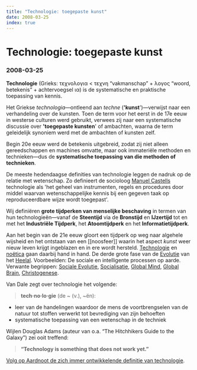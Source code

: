 ```yaml
---
title: "Technologie: toegepaste kunst"
date: 2008-03-25
index: true
---
```


# Technologie: toegepaste kunst
### 2008-03-25

**Technologie** (Grieks: τεχνολογια < τεχνη “vakmanschap” + λογος “woord, betekenis” + achtervoegsel ια) is de systematische en praktische toepassing van kennis.

Het Griekse *technologia*—ontleend aan *techne* (**'kunst**')—verwijst naar een verhandeling over de kunsten. Toen de term voor het eerst in de 17e eeuw in westerse culturen werd gebruikt, verwees zij naar een systematische discussie over **'toegepaste kunsten**' of ambachten, waarna de term geleidelijk synoniem werd met de ambachten of kunsten zelf.

Begin 20e eeuw werd de betekenis uitgebreid, zodat zij niet alleen gereedschappen en machines omvatte, maar ook immateriële methoden en technieken—dus de **systematische toepassing van die methoden of technieken**.

De meeste hedendaagse definities van technologie leggen de nadruk op de relatie met wetenschap. Zo definieert de socioloog [Manuel Castells](http://aardnoot.nl/Manuel_Castells) technologie als 'het geheel van instrumenten, regels en procedures door middel waarvan wetenschappelijke kennis bij een gegeven taak op reproduceerdbare wijze wordt toegepast'.

Wij definiëren **grote tijdperken van menselijke beschaving** in termen van hun technologieën—vanaf de **Steentijd** via de **Bronstijd** en **IJzertijd** tot en met het **Industriële Tijdperk**, het **Atoomtijdperk** en het **Informatietijdperk**.

Aan het begin van de 21e eeuw gloort een tijdperk op weg naar algehele wijsheid en het ontstaan van een [[noosfeer]] waarin het aspect *kunst* weer nieuw leven krijgt ingeblazen en in ere wordt hersteld. [Technologie](http://aardnoot.nl/technologie) en [noëtica](http://aardnoot.nl/noetica) gaan daarbij hand in hand. De derde grote fase van de [Evolutie](http://aardnoot.nl/evolutie) van het [Heelal](http://aardnoot.nl/heelal). Voorbeelden: De sociale en intelligente processen op aarde. Verwante begrippen: [Sociale Evolutie](http://aardnoot.nl/Sociale_Evolutie), [Socialisatie](http://aardnoot.nl/socialisatie), [Global Mind](http://aardnoot.nl/Global_Mind), [Global Brain](http://aardnoot.nl/Global_Brain), [Christogenese](http://aardnoot.nl/Christogenese).

Van Dale zegt over technologie het volgende:
> **tech·no·lo·gie** (de ~ (v.), ~ën):
>
- leer van de handelingen waardoor de mens de voortbrengselen van de natuur tot stoffen verwerkt tot bevrediging van zijn behoeften
- systematische toepassing van een wetenschap in de techniek

Wijlen Douglas Adams (auteur van o.a. “The Hitchhikers Guide to the Galaxy”) zei ooit treffend:

> **“Technology is something that does not work yet.”**

[Volg op Aardnoot de zich immer ontwikkelende definitie van technologie](http://Aardnoot.nl/technologie).
